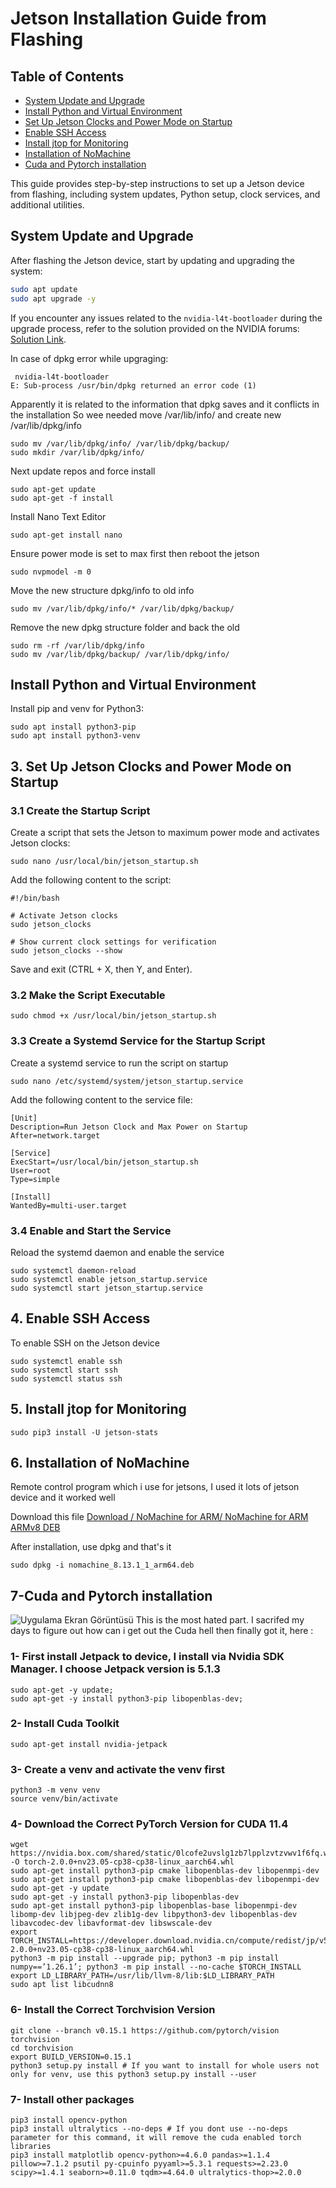 # Jetson Installation Guide from Flashing

## Table of Contents
- [System Update and Upgrade](#system-update-and-upgrade)
- [Install Python and Virtual Environment](#install-python-and-virtual-environment)
- [Set Up Jetson Clocks and Power Mode on Startup](#3-set-up-jetson-clocks-and-power-mode-on-startup)
- [Enable SSH Access](#4-enable-ssh-access)
- [Install jtop for Monitoring](#5-install-jtop-for-monitoring)
- [Installation of NoMachine](#6-installation-of-nomachine)
- [Cuda and Pytorch installation](#7-cuda-and-pytorch-installation)



This guide provides step-by-step instructions to set up a Jetson device from flashing, including system updates, Python setup, clock services, and additional utilities.

## System Update and Upgrade

After flashing the Jetson device, start by updating and upgrading the system:

```bash
sudo apt update
sudo apt upgrade -y
```

If you encounter any issues related to the `nvidia-l4t-bootloader` during the upgrade process, refer to the solution provided on the NVIDIA forums: [Solution Link](https://forums.developer.nvidia.com/t/solution-dpkg-error-processing-package-nvidia-l4t-bootloader-configure/208627).

In case of dpkg error while upgraging:
```
 nvidia-l4t-bootloader
E: Sub-process /usr/bin/dpkg returned an error code (1)
```

Apparently it is related to the information that dpkg saves and it conflicts in the installation
So wee needed move /var/lib/info/ and create new /var/lib/dpkg/info

```
sudo mv /var/lib/dpkg/info/ /var/lib/dpkg/backup/
sudo mkdir /var/lib/dpkg/info/
```

Next update repos and force install 
```
sudo apt-get update
sudo apt-get -f install
```
Install Nano Text Editor
```
sudo apt-get install nano
```
Ensure power mode is set to max first then reboot the jetson
```
sudo nvpmodel -m 0
```
Move the new structure dpkg/info to old info

```
sudo mv /var/lib/dpkg/info/* /var/lib/dpkg/backup/
```
Remove the new dpkg structure folder and back the old
```
sudo rm -rf /var/lib/dpkg/info
sudo mv /var/lib/dpkg/backup/ /var/lib/dpkg/info/
```

## Install Python and Virtual Environment

Install pip and venv for Python3:
```
sudo apt install python3-pip
sudo apt install python3-venv

```
## 3. Set Up Jetson Clocks and Power Mode on Startup

### 3.1 Create the Startup Script
Create a script that sets the Jetson to maximum power mode and activates Jetson clocks:
```
sudo nano /usr/local/bin/jetson_startup.sh
```
Add the following content to the script:

```
#!/bin/bash

# Activate Jetson clocks
sudo jetson_clocks

# Show current clock settings for verification
sudo jetson_clocks --show

```

Save and exit (CTRL + X, then Y, and Enter).


### 3.2 Make the Script Executable
```
sudo chmod +x /usr/local/bin/jetson_startup.sh
```

### 3.3 Create a Systemd Service for the Startup Script
Create a systemd service to run the script on startup
```
sudo nano /etc/systemd/system/jetson_startup.service
```
Add the following content to the service file:

```
[Unit]
Description=Run Jetson Clock and Max Power on Startup
After=network.target

[Service]
ExecStart=/usr/local/bin/jetson_startup.sh
User=root
Type=simple

[Install]
WantedBy=multi-user.target
```


### 3.4 Enable and Start the Service
Reload the systemd daemon and enable the service
```
sudo systemctl daemon-reload
sudo systemctl enable jetson_startup.service
sudo systemctl start jetson_startup.service
```


## 4. Enable SSH Access
To enable SSH on the Jetson device
```
sudo systemctl enable ssh
sudo systemctl start ssh
sudo systemctl status ssh

```

## 5. Install jtop for Monitoring
```
sudo pip3 install -U jetson-stats
```
## 6. Installation of NoMachine
Remote control program which i use for jetsons, I used it lots of jetson device and it worked well

Download this file [Download / NoMachine for ARM/ NoMachine for ARM ARMv8 DEB](https://downloads.nomachine.com/linux/?distro=Arm&id=30)

After installation, use dpkg and that's it
```
sudo dpkg -i nomachine_8.13.1_1_arm64.deb
```



## 7-Cuda and Pytorch installation

![Uygulama Ekran Görüntüsü](https://github.com/Erzn3522/Jetson_Orin_Setup/blob/main/jtop.png)
This is the most hated part. I sacrifed my days to figure out how can i get out the Cuda hell then finally got it, here :

### 1- First install Jetpack to device, I install via Nvidia SDK Manager. I choose Jetpack version is 5.1.3
```
sudo apt-get -y update; 
sudo apt-get -y install python3-pip libopenblas-dev;
```

### 2- Install Cuda Toolkit
```
sudo apt-get install nvidia-jetpack
```
### 3- Create a venv and activate the venv  first
```
python3 -m venv venv
source venv/bin/activate
```
### 4- Download the Correct PyTorch Version for CUDA 11.4
```
wget https://nvidia.box.com/shared/static/0lcofe2uvslg1zb7lpplzvtzvwv1f6fq.whl -O torch-2.0.0+nv23.05-cp38-cp38-linux_aarch64.whl
sudo apt-get install python3-pip cmake libopenblas-dev libopenmpi-dev sudo apt-get install python3-pip cmake libopenblas-dev libopenmpi-dev 
sudo apt-get -y update
sudo apt-get -y install python3-pip libopenblas-dev
sudo apt-get install python3-pip libopenblas-base libopenmpi-dev libomp-dev libjpeg-dev zlib1g-dev libpython3-dev libopenblas-dev libavcodec-dev libavformat-dev libswscale-dev
export TORCH_INSTALL=https://developer.download.nvidia.cn/compute/redist/jp/v511/pytorch/torch-2.0.0+nv23.05-cp38-cp38-linux_aarch64.whl
python3 -m pip install --upgrade pip; python3 -m pip install numpy==’1.26.1’; python3 -m pip install --no-cache $TORCH_INSTALL
export LD_LIBRARY_PATH=/usr/lib/llvm-8/lib:$LD_LIBRARY_PATH
sudo apt list libcudnn8
```


### 6- Install the Correct Torchvision Version
```
git clone --branch v0.15.1 https://github.com/pytorch/vision torchvision
cd torchvision
export BUILD_VERSION=0.15.1
python3 setup.py install # If you want to install for whole users not only for venv, use this python3 setup.py install --user
```
### 7- Install other packages
```
pip3 install opencv-python
pip3 install ultralytics --no-deps # If you dont use --no-deps parameter for this command, it will remove the cuda enabled torch libraries
pip3 install matplotlib opencv-python>=4.6.0 pandas>=1.1.4 pillow>=7.1.2 psutil py-cpuinfo pyyaml>=5.3.1 requests>=2.23.0 scipy>=1.4.1 seaborn>=0.11.0 tqdm>=4.64.0 ultralytics-thop>=2.0.0
```
